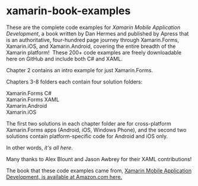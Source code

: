 # xamarin-book-examples
These are the complete code examples for <i>Xamarin Mobile Application Development</i>, a book written by Dan Hermes and published by Apress that is an authoritative, four-hundred page journey through Xamarin.Forms, Xamarin.iOS, and Xamarin.Android, covering the entire breadth of the Xamarin platform!  These 200+ code examples are freely downloadable here on GitHub and include both C# and XAML. 

Chapter 2 contains an intro example for just Xamarin.Forms.

Chapters 3-8 folders each contain four solution folders:

Xamarin.Forms C# <br/>
Xamarin.Forms XAML  <br/>
Xamarin.Android  <br/>
Xamarin.iOS <br/>

The first two solutions in each chapter folder are for cross-platform Xamarin.Forms apps (Android, iOS, Windows Phone), and the second two solutions contain platform-specific code for Android and iOS only.

In other words, <i>it's all here</i>.

Many thanks to Alex Blount and Jason Awbrey for their XAML contributions! 

The book that these code examples came from, <a href="http://www.amazon.com/Xamarin-Mobile-Application-Development-Cross-Platform/dp/1484202155/ref=sr_1_3?ie=UTF8&qid=1428950597&sr=8-3&keywords=xamarin">Xamarin Mobile Application Development, is available at Amazon.com here</href>.



